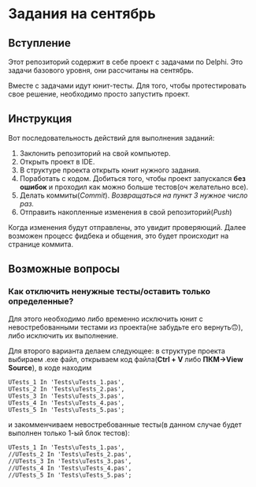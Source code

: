 # Задания на сентябрь
## Вступление
Этот репозиторий содержит в себе проект с задачами по Delphi. Это задачи базового уровня, они рассчитаны на сентябрь.

Вместе с задачами идут юнит-тесты. Для того, чтобы протестировать свое решение, необходимо просто запустить проект.
## Инструкция
Вот последовательность действий для выполнения заданий:

1. Заклонить репозиторий на свой компьютер.
1. Открыть проект в IDE.
1. В структуре проекта открыть юнит нужного задания.
1. Поработать с кодом. Добиться того, чтобы проект запускался **без ошибок** и проходил как можно больше тестов(оч желательно все).
1. Делать коммиты(*Commit*). *Возвращаться на пункт 3 нужное число раз.*
1. Отправить накопленные изменения в свой репозиторий(*Push*)

Когда  изменения будут отправлены, это увидит проверяющий. Далее возможен процесс фидбека и общения, это будет происходит на странице коммита.
## Возможные вопросы
### Как отключить ненужные тесты/оставить только определенные?
Для этого необходимо либо временно исключить юнит с невостребованными тестами из проекта(не забудьте его вернуть:upside_down_face:), либо исключить их выполнение.

Для второго варианта делаем следующее: в структуре проекта выбираем .exe файл, открываем код файла(**Ctrl + V** либо **ПКМ->View Source**), в коде находим
    
    UTests_1 In 'Tests\uTests_1.pas',
    UTests_2 In 'Tests\uTests_2.pas',
    UTests_3 In 'Tests\uTests_3.pas',
    UTests_4 In 'Tests\uTests_4.pas',
    UTests_5 In 'Tests\uTests_5.pas';

и закомменчиваем невостребованные тесты(в данном случае будет выполнен только 1-ый блок тестов):

    UTests_1 In 'Tests\uTests_1.pas',
    //UTests_2 In 'Tests\uTests_2.pas',
    //UTests_3 In 'Tests\uTests_3.pas',
    //UTests_4 In 'Tests\uTests_4.pas',
    //UTests_5 In 'Tests\uTests_5.pas';
